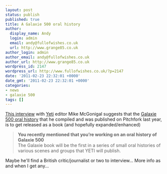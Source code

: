 ```yaml
---
layout: post
status: publish
published: true
title: A Galaxie 500 oral history
author:
  display_name: Andy
  login: admin
  email: andy@fullofwishes.co.uk
  url: http://www.grange85.co.uk
author_login: admin
author_email: andy@fullofwishes.co.uk
author_url: http://www.grange85.co.uk
wordpress_id: 2147
wordpress_url: http://www.fullofwishes.co.uk/?p=2147
date: '2011-02-23 22:32:01 +0000'
date_gmt: '2011-02-23 22:32:01 +0000'
categories:
- news
- galaxie 500
tags: []
---
```

<p><a href="http://vol1brooklyn.com/2011/02/23/conversation-mike-mcgonigal/">This interview</a> with <a href="http://www.yetipublishing.com/">Yeti</a> editor Mike McGonigal suggests that the <a href=" http://pitchfork.com/features/articles/7792-temperatures-rising-galaxie-500/">Galaxie 500 oral history</a> that he compiled and was published on Pitchfork last year,  is to get released as a book (and hopefully expanded/enhanced)</p>
<blockquote><p><strong>You recently mentioned that you’re working on an oral history of Galaxie 500</strong><br />
The Galaxie book will be the first in a series of small oral histories of various scenes and groups that YETI will publish.</p></blockquote>
<p>Maybe he'll find a British critic/journalist or two to interview... More info as and when I get any...</p>
